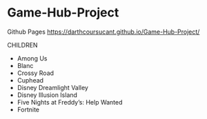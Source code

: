 # Game-Hub-Project

Github Pages
https://darthcoursucant.github.io/Game-Hub-Project/


CHILDREN
- Among Us
- Blanc
- Crossy Road
- Cuphead 
- Disney Dreamlight Valley
- Disney Illusion Island
- Five Nights at Freddy’s: Help Wanted
- Fortnite
